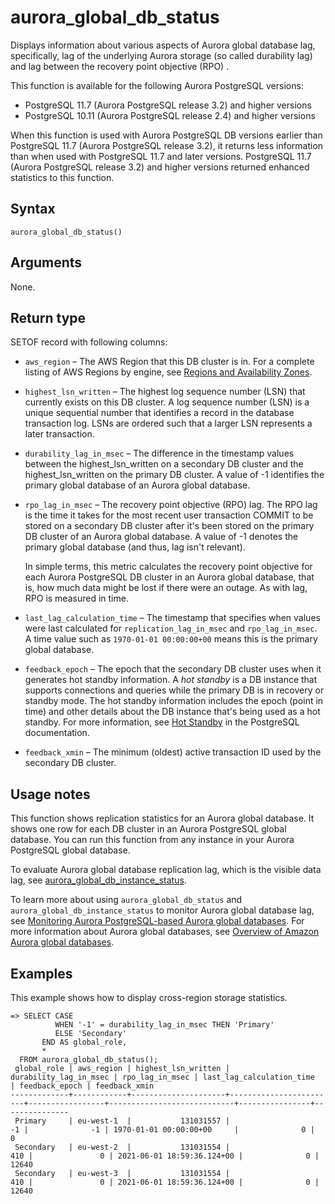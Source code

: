 # aurora\_global\_db\_status<a name="aurora_global_db_status"></a>

Displays information about various aspects of Aurora global database lag, specifically, lag of the underlying Aurora storage \(so called durability lag\) and lag between the recovery point objective \(RPO\) \.

This function is available for the following Aurora PostgreSQL versions:
+ PostgreSQL 11\.7 \(Aurora PostgreSQL release 3\.2\) and higher versions 
+ PostgreSQL 10\.11 \(Aurora PostgreSQL release 2\.4\) and higher versions

When this function is used with Aurora PostgreSQL DB versions earlier than PostgreSQL 11\.7 \(Aurora PostgreSQL release 3\.2\), it returns less information than when used with PostgreSQL 11\.7 and later versions\. PostgreSQL 11\.7 \(Aurora PostgreSQL release 3\.2\) and higher versions returned enhanced statistics to this function\.

## Syntax<a name="aurora_global_db_status-syntax"></a>

 

```
aurora_global_db_status()
```

## Arguments<a name="aurora_global_db_status-arguments"></a>

None\.

## Return type<a name="aurora_global_db_status-return-type"></a>

SETOF record with following columns:
+ `aws_region` – The AWS Region that this DB cluster is in\. For a complete listing of AWS Regions by engine, see [Regions and Availability Zones](Concepts.RegionsAndAvailabilityZones.md)\. 
+ `highest_lsn_written` – The highest log sequence number \(LSN\) that currently exists on this DB cluster\. A log sequence number \(LSN\) is a unique sequential number that identifies a record in the database transaction log\. LSNs are ordered such that a larger LSN represents a later transaction\. 
+ `durability_lag_in_msec` – The difference in the timestamp values between the highest\_lsn\_written on a secondary DB cluster and the highest\_lsn\_written on the primary DB cluster\. A value of \-1 identifies the primary global database of an Aurora global database\. 
+ `rpo_lag_in_msec` – The recovery point objective \(RPO\) lag\. The RPO lag is the time it takes for the most recent user transaction COMMIT to be stored on a secondary DB cluster after it's been stored on the primary DB cluster of an Aurora global database\. A value of \-1 denotes the primary global database \(and thus, lag isn't relevant\)\. 

  In simple terms, this metric calculates the recovery point objective for each Aurora PostgreSQL DB cluster in an Aurora global database, that is, how much data might be lost if there were an outage\. As with lag, RPO is measured in time\.
+ `last_lag_calculation_time` – The timestamp that specifies when values were last calculated for `replication_lag_in_msec` and `rpo_lag_in_msec`\. A time value such as `1970-01-01 00:00:00+00` means this is the primary global database\. 
+ `feedback_epoch` – The epoch that the secondary DB cluster uses when it generates hot standby information\. A *hot standby* is a DB instance that supports connections and queries while the primary DB is in recovery or standby mode\. The hot standby information includes the epoch \(point in time\) and other details about the DB instance that's being used as a hot standby\. For more information, see [Hot Standby](https://www.postgresql.org/docs/current/hot-standby.html) in the PostgreSQL documentation\.
+ `feedback_xmin` – The minimum \(oldest\) active transaction ID used by the secondary DB cluster\.

## Usage notes<a name="aurora_global_db_status-usage-notes"></a>

This function shows replication statistics for an Aurora global database\. It shows one row for each DB cluster in an Aurora PostgreSQL global database\. You can run this function from any instance in your Aurora PostgreSQL global database\.

To evaluate Aurora global database replication lag, which is the visible data lag, see [aurora\_global\_db\_instance\_status](aurora_global_db_instance_status.md)\.

To learn more about using `aurora_global_db_status` and `aurora_global_db_instance_status` to monitor Aurora global database lag, see [Monitoring Aurora PostgreSQL\-based Aurora global databases](aurora-global-database-monitoring.md#aurora-global-database-monitoring.postgres)\. For more information about Aurora global databases, see [Overview of Amazon Aurora global databases](aurora-global-database.md#aurora-global-database-overview)\. 

## Examples<a name="aurora_global_db_status-examples"></a>

This example shows how to display cross\-region storage statistics\.

```
=> SELECT CASE 
          WHEN '-1' = durability_lag_in_msec THEN 'Primary'
          ELSE 'Secondary'
       END AS global_role,
       *
  FROM aurora_global_db_status();
 global_role | aws_region | highest_lsn_written | durability_lag_in_msec | rpo_lag_in_msec | last_lag_calculation_time  | feedback_epoch | feedback_xmin
-------------+------------+---------------------+------------------------+-----------------+----------------------------+----------------+---------------
 Primary     | eu-west-1  |           131031557 |                     -1 |              -1 | 1970-01-01 00:00:00+00     |              0 |             0
 Secondary   | eu-west-2  |           131031554 |                    410 |               0 | 2021-06-01 18:59:36.124+00 |              0 |         12640
 Secondary   | eu-west-3  |           131031554 |                    410 |               0 | 2021-06-01 18:59:36.124+00 |              0 |         12640
```